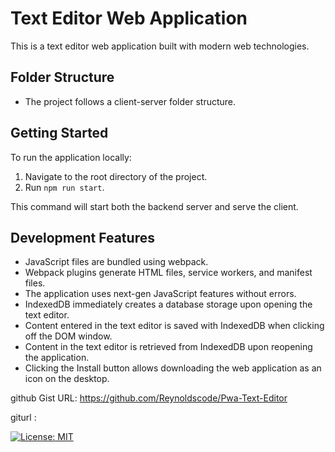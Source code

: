 # Text Editor Web Application

This is a text editor web application built with modern web technologies.

## Folder Structure

- The project follows a client-server folder structure.

## Getting Started

To run the application locally:

1. Navigate to the root directory of the project.
2. Run `npm run start`.

This command will start both the backend server and serve the client.

## Development Features

- JavaScript files are bundled using webpack.
- Webpack plugins generate HTML files, service workers, and manifest files.
- The application uses next-gen JavaScript features without errors.
- IndexedDB immediately creates a database storage upon opening the text editor.
- Content entered in the text editor is saved with IndexedDB when clicking off the DOM window.
- Content in the text editor is retrieved from IndexedDB upon reopening the application.
- Clicking the Install button allows downloading the web application as an icon on the desktop.


github Gist URL: https://github.com/Reynoldscode/Pwa-Text-Editor

giturl : 

[![License: MIT](https://img.shields.io/badge/License-MIT-yellow.svg)](https://opensource.org/licenses/MIT)